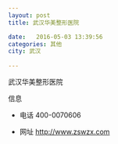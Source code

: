 ```yaml
--- 
layout: post 
title: 武汉华美整形医院

date:   2016-05-03 13:39:56 
categories: 其他  
city: 武汉
  
--- 
```

   
武汉华美整形医院

信息
 - 电话 400-0070606

 - 网址 http://www.zswzx.com


